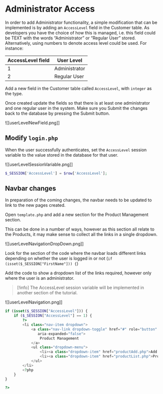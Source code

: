 

# Administrator Access

In order to add Administrator functionality, a simple modification that can be implemented is by adding an `AccessLevel` field in the Customer table. As developers you have the choice of how this is managed, i.e. this field could be TEXT with the words “Administrator” or “Regular User” stored. Alternatively, using numbers to denote access level could be used. For instance:

| AccessLevel field | User Level |
| --- | --- |
| 1 | Administrator |
| 2 | Regular User |

Add a new field in the Customer table called `AccessLevel`, with `integer` as the type.

Once created update the fields so that there is at least one administrator and one regular user in the system. Make sure you Submit the changes back to the database by pressing the Submit button.

![[userLevelNewField.png]]

## Modify `login.php`

When the user successfully authenticates, set the `AccessLevel` session variable to the value stored in the database for that user.

![[userLevelSessionVariable.png]]

```php
$_SESSION['AccessLevel'] = $row['AccessLevel'];
```



## Navbar changes

In preparation of the coming changes, the navbar needs to be updated to link to the new pages created.

Open `template.php` and add a new section for the Product Management section. 

This can be done in a number of ways, however as this section all relate to the Products, it may make sense to collect all the links in a single dropdown.

![[userLevelNavigationDropDown.png]]

Look for the section of the code where the navbar loads different links depending on whether the user is logged in or not (`if (isset($_SESSION["FirstName"])) {`)

Add the code to show a dropdown list of the links required, however only where the user is an administrator. 


> [!info] The AccessLevel session variable will be implemented in another section of the tutorial.



![[userLevelNavigation.png]]

```php
if (isset($_SESSION["AccessLevel"])) {
	if ($_SESSION["AccessLevel"] == 1) {
		?>
		<li class="nav-item dropdown">
			<a class="nav-link dropdown-toggle" href="#" role="button" data-bs-toggle="dropdown"
			   aria-expanded="false">
				Product Management
			</a>
			<ul class="dropdown-menu">
				<li><a class="dropdown-item" href="productAdd.php">Add Products</a></li>
				<li><a class="dropdown-item" href="productList.php">Product List</a></li>
			</ul>
		</li>
		<?php
	}
}

?>
```
